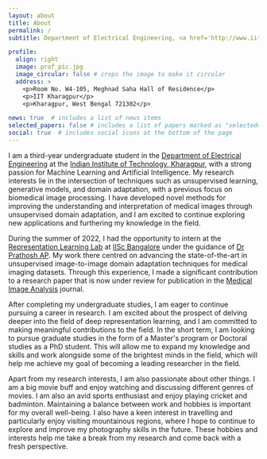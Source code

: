 ```yaml
---
layout: about
title: About
permalink: /
subtitle: Department of Electrical Engineering, <a href='http://www.iitkgp.ac.in/'>IIT Kharagpur</a>

profile:
  align: right
  image: prof_pic.jpg
  image_circular: false # crops the image to make it circular
  address: >
    <p>Room No. W4-105, Meghnad Saha Hall of Residence</p>
    <p>IIT Kharagpur</p>
    <p>Kharagpur, West Bengal 721302</p>

news: true  # includes a list of news items
selected_papers: false # includes a list of papers marked as "selected={true}"
social: true  # includes social icons at the bottom of the page
---
```

I am a third-year undergraduate student in the <a href='http://www.ee.iitkgp.ac.in/'>Department of Electrical Engineering</a> at the <a href='http://www.iitkgp.ac.in/'>Indian Institute of Technology, Kharagpur</a>, with a strong passion for Machine Learning and Artificial Intelligence. My research interests lie in the intersection of techniques such as unsupervised learning, generative models, and domain adaptation, with a previous focus on biomedical image processing. I have developed novel methods for improving the understanding and interpretation of medical images through unsupervised domain adaptation, and I am excited to continue exploring new applications and furthering my knowledge in the field.

During the summer of 2022, I had the opportunity to intern at the <a href=''>Representation Learning Lab</a> at <a href='https://iisc.ac.in/'>IISc Bangalore</a> under the guidance of <a href='https://sites.google.com/view/prathosh/home'>Dr Prathosh AP</a>. My work there centred on advancing the state-of-the-art in unsupervised image-to-image domain adaptation techniques for medical imaging datasets. Through this experience, I made a significant contribution to a research paper that is now under review for publication in the <a href='https://www.sciencedirect.com/journal/medical-image-analysis'>Medical Image Analysis</a> journal.

After completing my undergraduate studies, I am eager to continue pursuing a career in research. I am excited about the prospect of delving deeper into the field of deep representation learning, and I am committed to making meaningful contributions to the field. In the short term, I am looking to pursue graduate studies in the form of a Master's program or Doctoral studies as a PhD student. This will allow me to expand my knowledge and skills and work alongside some of the brightest minds in the field, which will help me achieve my goal of becoming a leading researcher in the field.

Apart from my research interests, I am also passionate about other things. I am a big movie buff and enjoy watching and discussing different genres of movies. I am also an avid sports enthusiast and enjoy playing cricket and badminton. Maintaining a balance between work and hobbies is important for my overall well-being. I also have a keen interest in travelling and particularly enjoy visiting mountainous regions, where I hope to continue to explore and improve my photography skills in the future. These hobbies and interests help me take a break from my research and come back with a fresh perspective.
